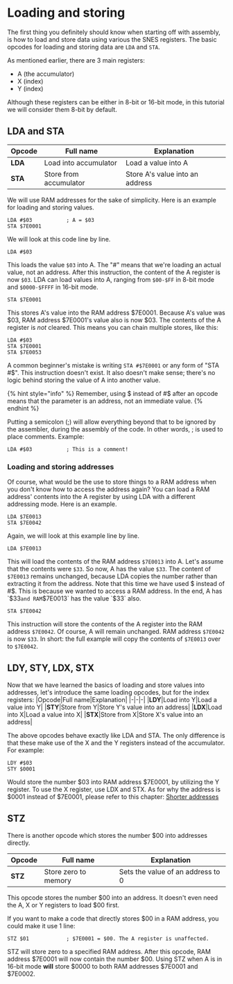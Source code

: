# Loading and storing

The first thing you definitely should know when starting off with assembly, is how to load and store data using various the SNES registers. The basic opcodes for loading and storing data are `LDA` and `STA`. 

As mentioned earlier, there are 3 main registers: 
* A (the accumulator)
* X (index)
* Y (index)

Although these registers can be either in 8-bit or 16-bit mode, in this tutorial we will consider them 8-bit by default.

## LDA and STA

|Opcode|Full name|Explanation|
|-|-|-|
|**LDA**|Load into accumulator|Load a value into A|
|**STA**|Store from accumulator|Store A's value into an address|

We will use RAM addresses for the sake of simplicity. Here is an example for loading and storing values.

```
LDA #$03           ; A = $03
STA $7E0001
```

We will look at this code line by line.
```
LDA #$03
```
This loads the value `$03` into A. The "#" means that we're loading an actual value, not an address. After this instruction, the content of the A register is now `$03`. LDA can load values into A, ranging from `$00-$FF` in 8-bit mode and `$0000-$FFFF` in 16-bit mode.
```
STA $7E0001
```
This stores A's value into the RAM address $7E0001. Because A's value was $03, RAM address $7E0001's value also is now $03. The contents of the A register is *not* cleared. This means you can chain multiple stores, like this:

```
LDA #$03
STA $7E0001
STA $7E0053
```

A common beginner's mistake is writing `STA #$7E0001` or any form of "STA #$". This instruction doesn't exist. It also doesn't make sense; there's no logic behind storing the value of A into another value.

{% hint style="info" %}
Remember, using $ instead of #$ after an opcode means that the parameter is an address, not an immediate value.
{% endhint %}

Putting a semicolon (;) will allow everything beyond that to be ignored by the assembler, during the assembly of the code. In other words, ; is used to place comments. Example:

```
LDA #$03           ; This is a comment!
```
### Loading and storing addresses

Of course, what would be the use to store things to a RAM address when you don't know how to access the address again? You can load a RAM address' contents into the A register by using LDA with a different addressing mode. Here is an example.

```
LDA $7E0013
STA $7E0042
```
Again, we will look at this example line by line.
```
LDA $7E0013
```
This will load the contents of the RAM address `$7E0013` into A. Let's assume that the contents were `$33`. So now, A has the value `$33`. The content of `$7E0013` remains unchanged, because LDA copies the number rather than extracting it from the address. Note that this time we have used $ instead of #$. This is because we wanted to access a RAM address. In the end, A has `$33` and RAM `$7E0013` has the value `$33` also.

```
STA $7E0042
```
This instruction will store the contents of the A register into the RAM address `$7E0042`. Of course, A will remain unchanged. RAM address `$7E0042` is now `$33`. In short: the full example will copy the contents of `$7E0013` over to `$7E0042`.

## LDY, STY, LDX, STX

Now that we have learned the basics of loading and store values into addresses, let's introduce the same loading opcodes, but for the index registers:
|Opcode|Full name|Explanation|
|-|-|-|
|**LDY**|Load into Y|Load a value into Y|
|**STY**|Store from Y|Store Y's value into an address|
|**LDX**|Load into X|Load a value into X|
|**STX**|Store from X|Store X's value into an address|

The above opcodes behave exactly like LDA and STA. The only difference is that these make use of the X and the Y registers instead of the accumulator. For example:
```
LDY #$03
STY $0001
```
Would store the number $03 into RAM address $7E0001, by utilizing the Y register. To use the X register, use LDX and STX. As for why the address is $0001 instead of $7E0001, please refer to this chapter: [Shorter addresses](./shorter-addresses.md)

## STZ
There is another opcode which stores the number $00 into addresses directly.

|Opcode|Full name|Explanation|
|-|-|-|
|**STZ**|Store zero to memory|Sets the value of an address to 0|

This opcode stores the number $00 into an address. It doesn't even need the A, X or Y registers to load $00 first.

If you want to make a code that directly stores $00 in a RAM address, you could make it use 1 line:
```
STZ $01            ; $7E0001 = $00. The A register is unaffected.
```
STZ will store zero to a specified RAM address. After this opcode, RAM address $7E0001 will now contain the number $00. Using STZ when A is in 16-bit mode **will** store $0000 to both RAM addresses $7E0001 and $7E0002.
